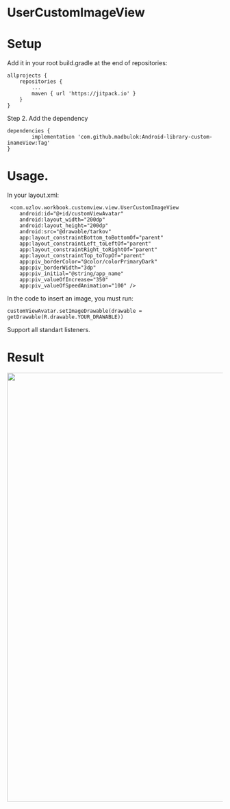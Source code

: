 # UserCustomImageView
 
 <h1>Setup</h1>
 
 Add it in your root build.gradle at the end of repositories:

	allprojects {
		repositories {
			...
			maven { url 'https://jitpack.io' }
		}
	}
 
 
Step 2. Add the dependency

	dependencies {
	        implementation 'com.github.madbulok:Android-library-custom-inameView:Tag'
	}
 
 
 <h1>Usage.</h1>
 
 In your layout.xml:
 
     <com.uzlov.workbook.customview.view.UserCustomImageView
        android:id="@+id/customViewAvatar"
        android:layout_width="200dp"
        android:layout_height="200dp"
        android:src="@drawable/tarkov"
        app:layout_constraintBottom_toBottomOf="parent"
        app:layout_constraintLeft_toLeftOf="parent"
        app:layout_constraintRight_toRightOf="parent"
        app:layout_constraintTop_toTopOf="parent"
        app:piv_borderColor="@color/colorPrimaryDark"
        app:piv_borderWidth="3dp"
        app:piv_initial="@string/app_name"
        app:piv_valueOfIncrease="350"
        app:piv_valueOfSpeedAnimation="100" />
 
In the code to insert an image, you must run:

    customViewAvatar.setImageDrawable(drawable = getDrawable(R.drawable.YOUR_DRAWABLE))

Support all standart listeners.

<h1>Result</h1>
<img src="https://media.giphy.com/media/vFKqnCdLPNOKc/giphy.gif" width="600" height="1000" />
